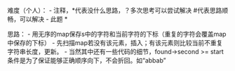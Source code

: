 难度（个人）：
	- 注释，*代表没什么思路，？多次思考可以尝试解决 #代表思路顺畅，可以解决
	- 此题 *


思路：
	- 用无序的map保存s中的字符和当前字符的下标（重复的字符会覆盖map中保存的下标）
	- 先扫描map若没有该元素，插入；有该元素则比较当前不重复字符串长度，更新。
	- 当然其中还有一些代码的细节，found->second >= start条件是为了保证能够正确顺序向下，不会折回。如“abbab”